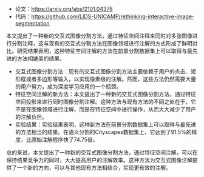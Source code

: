 - 论文：https://arxiv.org/abs/2101.04378
- 代码：https://github.com/LIDS-UNICAMP/rethinking-interactive-image-segmentation

本文提出了一种新的交互式图像分割方法，通过特征空间注释来同时对多张图像进行分割注释，这与现有的交互式分割方法在图像领域进行注解的方式形成了鲜明对比。研究结果表明，这种特征空间注解的方法在前景分割数据集上可以取得与最先进的方法相媲美的结果。
- 交互式图像分割方法：现有的交互式图像分割方法主要依赖于用户的点击、矩形框或者多边形等输入，以实现像素级的注解。然而，这些方法仍然需要大量的用户努力，成为深度学习应用的一个瓶颈。
- 特征空间注解的新方法：本文提出了一种新的交互式图像分割方法，通过特征空间投影来进行同时图像分割注解。这种方法与现有方法的不同之处在于，它不是在图像领域进行注解，而是在特征空间中进行操作，从而大大减少了用户的注解负担。
- 实验结果：实验结果表明，这种新方法在前景分割数据集上可以取得与最先进的方法相当的结果。在语义分割的Cityscapes数据集上，它达到了91.5%的精度，比原始注解程序快了74.75倍。

总的来说，本文提出了一种新的交互式图像分割方法，通过特征空间注解，可以在保持结果竞争力的同时，大大提高用户的注解效率。这种方法为交互式图像注解提供了一个新的方向，可以与其他现有方法相结合，实现更有效的注解。